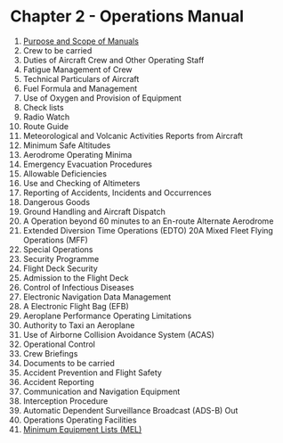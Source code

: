 # Chapter 2 - Operations Manual
1. [Purpose and Scope of Manuals](./PurposeAndScopeOfManuals.md)
2. Crew to be carried
3. Duties of Aircraft Crew and Other Operating Staff
4. Fatigue Management of Crew
5. Technical Particulars of Aircraft
6. Fuel Formula and Management
7. Use of Oxygen and Provision of Equipment
8. Check lists
9. Radio Watch
10. Route Guide
11. Meteorological and Volcanic Activities Reports from Aircraft
12. Minimum Safe Altitudes
13. Aerodrome Operating Minima
14. Emergency Evacuation Procedures
15. Allowable Deficiencies
16. Use and Checking of Altimeters
17. Reporting of Accidents, Incidents and Occurrences
18. Dangerous Goods
19. Ground Handling and Aircraft Dispatch
19. A Operation beyond 60 minutes to an En-route Alternate Aerodrome
20. Extended Diversion Time Operations (EDTO) 20A Mixed Fleet Flying Operations (MFF)
21. Special Operations
22. Security Programme
23. Flight Deck Security
24. Admission to the Flight Deck
25. Control of Infectious Diseases
26. Electronic Navigation Data Management
26. A Electronic Flight Bag (EFB)
27. Aeroplane Performance Operating Limitations
28. Authority to Taxi an Aeroplane
29. Use of Airborne Collision Avoidance System (ACAS)
30. Operational Control
31. Crew Briefings
32. Documents to be carried
33. Accident Prevention and Flight Safety
34. Accident Reporting
35. Communication and Navigation Equipment
36. Interception Procedure
37. Automatic Dependent Surveillance Broadcast (ADS-B) Out
38. Operations Operating Facilities
39. [Minimum Equipment Lists (MEL)](./MinimumEquipmentLists.md)
